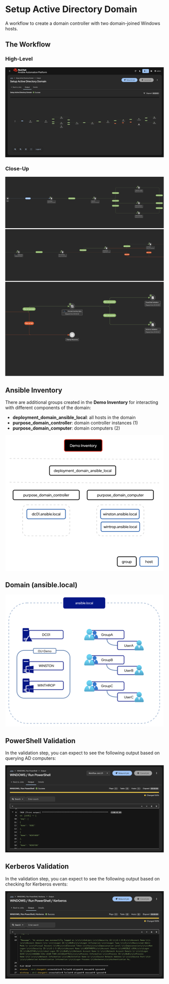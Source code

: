 # Setup Active Directory Domain

A workflow to create a domain controller with two domain-joined Windows hosts.

## The Workflow

### High-Level

![Workflow Visualization Full](../.github/images/setup_domain_workflow_full.png)

### Close-Up

<img src="../.github/images/setup_domain_workflow_1.png" alt="Workflow Visualization Part 1" style="height: 250; width: auto"/>
<img src="../.github/images/setup_domain_workflow_2.png" alt="Workflow Visualization Part 2" style="height: 250; width: auto"/>
<img src="../.github/images/setup_domain_workflow_3.png" alt="Workflow Visualization Part 3" style="height: 250; width: auto"/>

## Ansible Inventory

There are additional groups created in the **Demo Inventory** for interacting with different components of the domain:

- **deployment_domain_ansible_local**: all hosts in the domain
- **purpose_domain_controller**: domain controller instances (1)
- **purpose_domain_computer**: domain computers (2)

![Inventory](../.github/images/setup_domain_workflow_inventory.png)

## Domain (ansible.local)

![Domain Topology](../.github/images/setup_domain_workflow_domain.png)

## PowerShell Validation

In the validation step, you can expect to see the following output based on querying AD computers:

![Expected Output](../.github/images/setup_domain_pwsh_validation.png)

## Kerberos Validation

In the validation step, you can expect to see the following output based on checking for Kerberos events:

![Expected Output](../.github/images/setup_domain_krb_validation.png)
